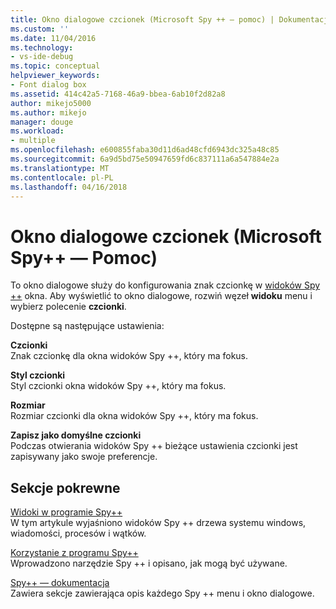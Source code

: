 ```yaml
---
title: Okno dialogowe czcionek (Microsoft Spy ++ — pomoc) | Dokumentacja firmy Microsoft
ms.custom: ''
ms.date: 11/04/2016
ms.technology:
- vs-ide-debug
ms.topic: conceptual
helpviewer_keywords:
- Font dialog box
ms.assetid: 414c42a5-7168-46a9-bbea-6ab10f2d82a8
author: mikejo5000
ms.author: mikejo
manager: douge
ms.workload:
- multiple
ms.openlocfilehash: e600855faba30d11d6ad48cfd6943dc325a48c85
ms.sourcegitcommit: 6a9d5bd75e50947659fd6c837111a6a547884e2a
ms.translationtype: MT
ms.contentlocale: pl-PL
ms.lasthandoff: 04/16/2018
---
```

# <a name="font-dialog-box-microsoft-spy-help"></a>Okno dialogowe czcionek (Microsoft Spy++ — Pomoc)
To okno dialogowe służy do konfigurowania znak czcionkę w [widoków Spy ++](../debugger/spy-increment-views.md) okna. Aby wyświetlić to okno dialogowe, rozwiń węzeł **widoku** menu i wybierz polecenie **czcionki**.  
  
 Dostępne są następujące ustawienia:  
  
 **Czcionki**  
 Znak czcionkę dla okna widoków Spy ++, który ma fokus.  
  
 **Styl czcionki**  
 Styl czcionki okna widoków Spy ++, który ma fokus.  
  
 **Rozmiar**  
 Rozmiar czcionki dla okna widoków Spy ++, który ma fokus.  
  
 **Zapisz jako domyślne czcionki**  
 Podczas otwierania widoków Spy ++ bieżące ustawienia czcionki jest zapisywany jako swoje preferencje.  
  
## <a name="related-sections"></a>Sekcje pokrewne  
 [Widoki w programie Spy++](../debugger/spy-increment-views.md)  
 W tym artykule wyjaśniono widoków Spy ++ drzewa systemu windows, wiadomości, procesów i wątków.  
  
 [Korzystanie z programu Spy++](../debugger/using-spy-increment.md)  
 Wprowadzono narzędzie Spy ++ i opisano, jak mogą być używane.  
  
 [Spy++ — dokumentacja](../debugger/spy-increment-reference.md)  
 Zawiera sekcje zawierająca opis każdego Spy ++ menu i okno dialogowe.